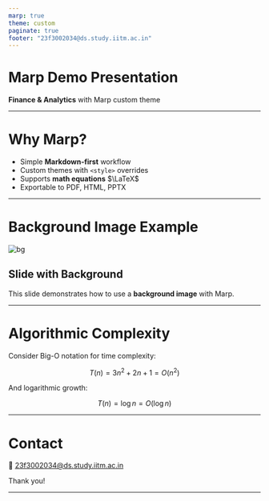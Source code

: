 ```yaml
---
marp: true
theme: custom
paginate: true
footer: "23f3002034@ds.study.iitm.ac.in"
---
```


<!-- _theme: custom -->
<style>
section {
  font-family: 'Segoe UI', sans-serif;
  background-color: #fdfdfd;
  color: #222;
}
section h1, section h2, section h3 {
  color: #005f73;
}
section strong {
  color: #9d0208;
}
footer {
  font-size: 0.8em;
  color: #444;
}
</style>

# Marp Demo Presentation

**Finance & Analytics** with Marp custom theme

---

# Why Marp?

- Simple **Markdown-first** workflow
- Custom themes with `<style>` overrides
- Supports **math equations** $\LaTeX$
- Exportable to PDF, HTML, PPTX

---

# Background Image Example

![bg](https://images.unsplash.com/photo-1503676260728-1c00da094a0b?ixlib=rb-4.0.3&auto=format&fit=crop&w=1600&q=80)

## Slide with Background

This slide demonstrates how to use a **background image** with Marp.

---

# Algorithmic Complexity

Consider Big-O notation for time complexity:

$$
T(n) = 3n^2 + 2n + 1 = O(n^2)
$$

And logarithmic growth:

$$
T(n) = \log n = O(\log n)
$$

---

# Contact

📧 23f3002034@ds.study.iitm.ac.in

Thank you!

---

<!--
Custom Notes:
- Use `marp-cli` to render into HTML or PDF
- Publish via GitHub Pages for live presentations
-->

